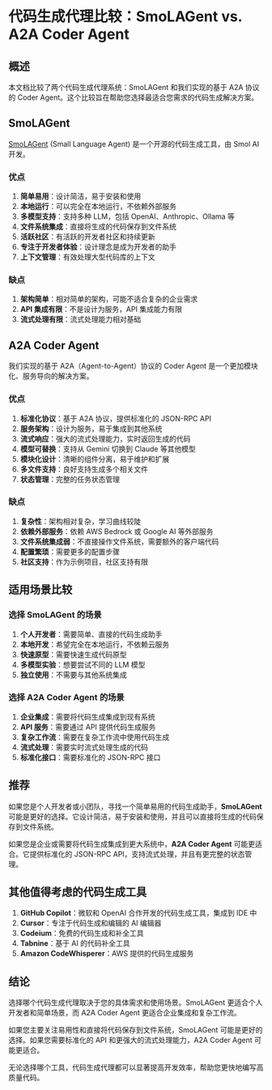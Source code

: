 # 代码生成代理比较：SmoLAGent vs. A2A Coder Agent

## 概述

本文档比较了两个代码生成代理系统：SmoLAGent 和我们实现的基于 A2A 协议的 Coder Agent。这个比较旨在帮助您选择最适合您需求的代码生成解决方案。

## SmoLAGent

[SmoLAGent](https://github.com/smol-ai/developer) (Small Language Agent) 是一个开源的代码生成工具，由 Smol AI 开发。

### 优点

1. **简单易用**：设计简洁，易于安装和使用
2. **本地运行**：可以完全在本地运行，不依赖外部服务
3. **多模型支持**：支持多种 LLM，包括 OpenAI、Anthropic、Ollama 等
4. **文件系统集成**：直接将生成的代码保存到文件系统
5. **活跃社区**：有活跃的开发者社区和持续更新
6. **专注于开发者体验**：设计理念是成为开发者的助手
7. **上下文管理**：有效处理大型代码库的上下文

### 缺点

1. **架构简单**：相对简单的架构，可能不适合复杂的企业需求
2. **API 集成有限**：不是设计为服务，API 集成能力有限
3. **流式处理有限**：流式处理能力相对基础

## A2A Coder Agent

我们实现的基于 A2A（Agent-to-Agent）协议的 Coder Agent 是一个更加模块化、服务导向的解决方案。

### 优点

1. **标准化协议**：基于 A2A 协议，提供标准化的 JSON-RPC API
2. **服务架构**：设计为服务，易于集成到其他系统
3. **流式响应**：强大的流式处理能力，实时返回生成的代码
4. **模型可替换**：支持从 Gemini 切换到 Claude 等其他模型
5. **模块化设计**：清晰的组件分离，易于维护和扩展
6. **多文件支持**：良好支持生成多个相关文件
7. **状态管理**：完整的任务状态管理

### 缺点

1. **复杂性**：架构相对复杂，学习曲线较陡
2. **依赖外部服务**：依赖 AWS Bedrock 或 Google AI 等外部服务
3. **文件系统集成弱**：不直接操作文件系统，需要额外的客户端代码
4. **配置繁琐**：需要更多的配置步骤
5. **社区支持**：作为示例项目，社区支持有限

## 适用场景比较

### 选择 SmoLAGent 的场景

1. **个人开发者**：需要简单、直接的代码生成助手
2. **本地开发**：希望完全在本地运行，不依赖云服务
3. **快速原型**：需要快速生成代码原型
4. **多模型实验**：想要尝试不同的 LLM 模型
5. **独立使用**：不需要与其他系统集成

### 选择 A2A Coder Agent 的场景

1. **企业集成**：需要将代码生成集成到现有系统
2. **API 服务**：需要通过 API 提供代码生成服务
3. **复杂工作流**：需要在复杂工作流中使用代码生成
4. **流式处理**：需要实时流式处理生成的代码
5. **标准化接口**：需要标准化的 JSON-RPC 接口

## 推荐

如果您是个人开发者或小团队，寻找一个简单易用的代码生成助手，**SmoLAGent** 可能是更好的选择。它设计简洁，易于安装和使用，并且可以直接将生成的代码保存到文件系统。

如果您是企业或需要将代码生成集成到更大系统中，**A2A Coder Agent** 可能更适合。它提供标准化的 JSON-RPC API，支持流式处理，并且有更完整的状态管理。

## 其他值得考虑的代码生成工具

1. **GitHub Copilot**：微软和 OpenAI 合作开发的代码生成工具，集成到 IDE 中
2. **Cursor**：专注于代码生成和编辑的 AI 编辑器
3. **Codeium**：免费的代码生成和补全工具
4. **Tabnine**：基于 AI 的代码补全工具
5. **Amazon CodeWhisperer**：AWS 提供的代码生成服务

## 结论

选择哪个代码生成代理取决于您的具体需求和使用场景。SmoLAGent 更适合个人开发者和简单场景，而 A2A Coder Agent 更适合企业集成和复杂工作流。

如果您主要关注易用性和直接将代码保存到文件系统，SmoLAGent 可能是更好的选择。如果您需要标准化的 API 和更强大的流式处理能力，A2A Coder Agent 可能更适合。

无论选择哪个工具，代码生成代理都可以显著提高开发效率，帮助您更快地编写高质量代码。
